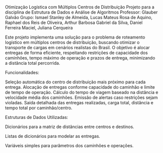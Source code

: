 Otimização Logística com Múltiplos Centros de Distribuição
Projeto para a disciplina de Estrutura de Dados e Análise de Algoritmos
Professor: Glauber Galvão
Grupo: Ismael Stanley de Almeida, Lucas Mateus Rosa de Aquino, Raphael dos Reis de Oliveira, Arthur Barbosa Gabriel da Silva, Daniel Ferreira Maciel, Juliana Cerqueira

Este projeto implementa uma solução para o problema de roteamento logístico em múltiplos centros de distribuição, buscando otimizar o transporte de cargas em cenários realistas do Brasil. O objetivo é alocar entregas de forma eficiente, respeitando restrições de capacidade dos caminhões, tempo máximo de operação e prazos de entrega, minimizando a distância total percorrida.

Funcionalidades: 

Seleção automática do centro de distribuição mais próximo para cada entrega.
Alocação de entregas conforme capacidade do caminhão e limite de tempo de operação.
Cálculo do tempo de viagem baseado na distância e velocidade média dos caminhões.
Emissão de alertas caso restrições sejam violadas.
Saída detalhada das entregas realizadas, carga total, distância e tempo total por caminhão/centro.


Estruturas de Dados Utilizadas:

Dicionários para a matriz de distâncias entre centros e destinos.

Listas de dicionários para modelar as entregas.

Variáveis simples para parâmetros dos caminhões e operações.

